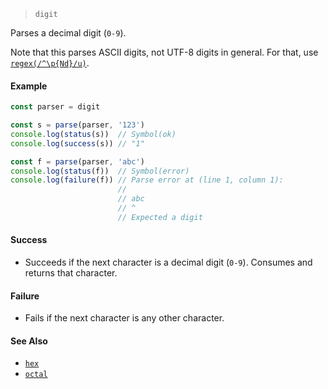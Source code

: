 <!--
 Copyright (c) 2020 Thomas J. Otterson
 
 This software is released under the MIT License.
 https://opensource.org/licenses/MIT
-->

> `digit`

Parses a decimal digit (`0-9`).

Note that this parses ASCII digits, not UTF-8 digits in general. For that, use [`regex(/^\p{Nd}/u)`](regex.md).

#### Example

```javascript
const parser = digit

const s = parse(parser, '123')
console.log(status(s))  // Symbol(ok)
console.log(success(s)) // "1"

const f = parse(parser, 'abc')
console.log(status(f))  // Symbol(error)
console.log(failure(f)) // Parse error at (line 1, column 1):
                        //
                        // abc
                        // ^
                        // Expected a digit
```

#### Success

* Succeeds if the next character is a decimal digit (`0-9`). Consumes and returns that character.

#### Failure

* Fails if the next character is any other character.

#### See Also

* [`hex`](/hex.md)
* [`octal`](/octal.md)